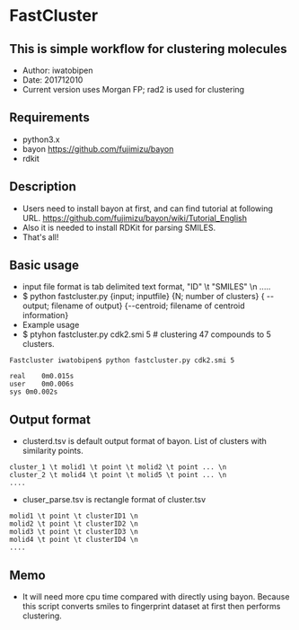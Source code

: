 FastCluster
============


## This is simple workflow for clustering molecules

- Author: iwatobipen
- Date: 201712010
- Current version uses Morgan FP; rad2 is used for clustering

## Requirements

- python3.x
- bayon https://github.com/fujimizu/bayon
- rdkit

## Description

- Users need to install bayon at first, and can find tutorial at following URL. https://github.com/fujimizu/bayon/wiki/Tutorial_English
- Also it is needed to install RDKit for parsing SMILES.
- That's all!

## Basic usage

- input file format is tab delimited text format, "ID" \t "SMILES" \n .....
- $ python fastcluster.py {input; inputfile} {N; number of clusters} { --output; filename of output} {--centroid; filename of centroid information} 
- Example usage
- $ ptyhon fastcluster.py cdk2.smi 5 # clustering 47 compounds to 5 clusters.
```
Fastcluster iwatobipen$ python fastcluster.py cdk2.smi 5

real	0m0.015s
user	0m0.006s
sys	0m0.002s

```


## Output format

- clusterd.tsv is default output format of bayon. List of clusters with similarity points.
```
cluster_1 \t molid1 \t point \t molid2 \t point ... \n
cluster_2 \t molid4 \t point \t molid5 \t point ... \n
....
```

- cluser_parse.tsv is rectangle format of cluster.tsv
```
molid1 \t point \t clusterID1 \n
molid2 \t point \t clusterID2 \n
molid3 \t point \t clusterID3 \n
molid4 \t point \t clusterID4 \n
....
``` 

## Memo

- It will need more cpu time compared with directly using bayon. Because this script converts smiles to fingerprint dataset at first then performs clustering.
